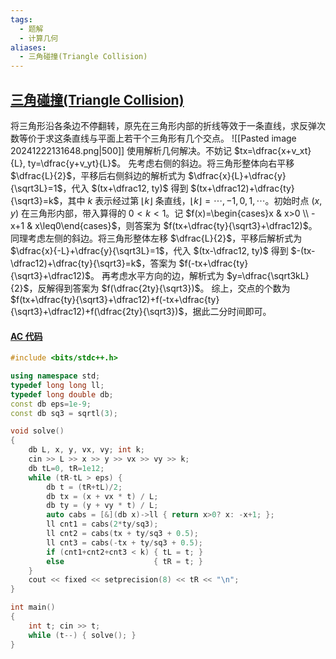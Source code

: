 ```yaml
---
tags:
  - 题解
  - 计算几何
aliases:
  - 三角碰撞(Triangle Collision)
---
```

## [三角碰撞(Triangle Collision)](https://ac.nowcoder.com/acm/problem/232545)

将三角形沿各条边不停翻转，原先在三角形内部的折线等效于一条直线，求反弹次数等价于求这条直线与平面上若干个三角形有几个交点。
![[Pasted image 20241222131648.png|500]]
使用解析几何解决。不妨记 $tx=\dfrac{x+v_xt}{L}, ty=\dfrac{y+v_yt}{L}$。
先考虑右侧的斜边。将三角形整体向右平移 $\dfrac{L}{2}$，平移后右侧斜边的解析式为 $\dfrac{x}{L}+\dfrac{y}{\sqrt3L}=1$，代入 $(tx+\dfrac12, ty)$ 得到 $(tx+\dfrac12)+\dfrac{ty}{\sqrt3}=k$，其中 $k$ 表示经过第 $\lfloor k\rfloor$ 条直线，$\lfloor k\rfloor=\cdots, -1, 0, 1, \cdots$。初始时点 $(x,y)$ 在三角形内部，带入算得的 $0<k<1$。记 $f(x)=\begin{cases}x & x>0 \\ -x+1 & x\leq0\end{cases}$，则答案为 $f(tx+\dfrac{ty}{\sqrt3}+\dfrac12)$。
同理考虑左侧的斜边。将三角形整体左移 $\dfrac{L}{2}$，平移后解析式为 $\dfrac{x}{-L}+\dfrac{y}{\sqrt3L}=1$，代入 $(tx-\dfrac12, ty)$ 得到 $-(tx-\dfrac12)+\dfrac{ty}{\sqrt3}=k$，答案为 $f(-tx+\dfrac{ty}{\sqrt3}+\dfrac12)$。
再考虑水平方向的边，解析式为 $y=\dfrac{\sqrt3kL}{2}$，反解得到答案为 $f(\dfrac{2ty}{\sqrt3})$。
综上，交点的个数为 $f(tx+\dfrac{ty}{\sqrt3}+\dfrac12)+f(-tx+\dfrac{ty}{\sqrt3}+\dfrac12)+f(\dfrac{2ty}{\sqrt3})$，据此二分时间即可。

#### [AC 代码](https://ac.nowcoder.com/acm/contest/view-submission?submissionId=74336632)

```cpp
#include <bits/stdc++.h>

using namespace std;
typedef long long ll;
typedef long double db;
const db eps=1e-9;
const db sq3 = sqrtl(3);

void solve()
{
    db L, x, y, vx, vy; int k;
    cin >> L >> x >> y >> vx >> vy >> k;
    db tL=0, tR=1e12;
    while (tR-tL > eps) {
        db t = (tR+tL)/2;
        db tx = (x + vx * t) / L;
        db ty = (y + vy * t) / L;
        auto cabs = [&](db x)->ll { return x>0? x: -x+1; };
        ll cnt1 = cabs(2*ty/sq3);
        ll cnt2 = cabs(tx + ty/sq3 + 0.5);
        ll cnt3 = cabs(-tx + ty/sq3 + 0.5);
        if (cnt1+cnt2+cnt3 < k) { tL = t; }
        else                    { tR = t; }
    }
    cout << fixed << setprecision(8) << tR << "\n";
}

int main()
{
    int t; cin >> t;
    while (t--) { solve(); }
}
```

